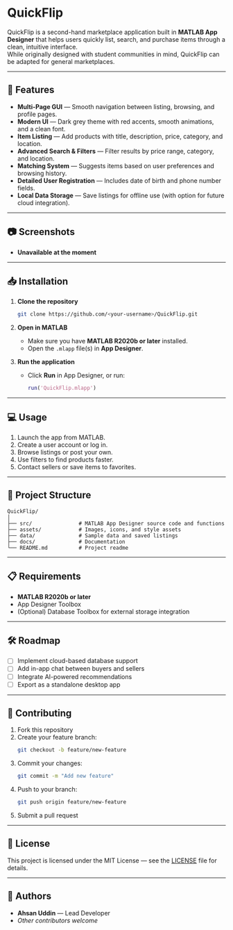 # QuickFlip

QuickFlip is a second-hand marketplace application built in **MATLAB App Designer** that helps users quickly list, search, and purchase items through a clean, intuitive interface.  
While originally designed with student communities in mind, QuickFlip can be adapted for general marketplaces.

---

## 🚀 Features

- **Multi-Page GUI** — Smooth navigation between listing, browsing, and profile pages.
- **Modern UI** — Dark grey theme with red accents, smooth animations, and a clean font.
- **Item Listing** — Add products with title, description, price, category, and location.
- **Advanced Search & Filters** — Filter results by price range, category, and location.
- **Matching System** — Suggests items based on user preferences and browsing history.
- **Detailed User Registration** — Includes date of birth and phone number fields.
- **Local Data Storage** — Save listings for offline use (with option for future cloud integration).

---

## 📷 Screenshots

- **Unavailable at the moment**

---

## 📥 Installation

1. **Clone the repository**
   ```bash
   git clone https://github.com/<your-username>/QuickFlip.git
   ```

2. **Open in MATLAB**
   - Make sure you have **MATLAB R2020b or later** installed.
   - Open the `.mlapp` file(s) in **App Designer**.

3. **Run the application**
   - Click **Run** in App Designer, or run:
     ```matlab
     run('QuickFlip.mlapp')
     ```

---

## 💻 Usage

1. Launch the app from MATLAB.
2. Create a user account or log in.
3. Browse listings or post your own.
4. Use filters to find products faster.
5. Contact sellers or save items to favorites.

---

## 📂 Project Structure

```
QuickFlip/
│
├── src/               # MATLAB App Designer source code and functions
├── assets/            # Images, icons, and style assets
├── data/              # Sample data and saved listings
├── docs/              # Documentation
└── README.md          # Project readme
```

---

## 📋 Requirements

- **MATLAB R2020b or later**
- App Designer Toolbox
- (Optional) Database Toolbox for external storage integration

---

## 🛠 Roadmap

- [ ] Implement cloud-based database support
- [ ] Add in-app chat between buyers and sellers
- [ ] Integrate AI-powered recommendations
- [ ] Export as a standalone desktop app

---

## 🤝 Contributing

1. Fork this repository
2. Create your feature branch:  
   ```bash
   git checkout -b feature/new-feature
   ```
3. Commit your changes:  
   ```bash
   git commit -m "Add new feature"
   ```
4. Push to your branch:  
   ```bash
   git push origin feature/new-feature
   ```
5. Submit a pull request

---

## 📜 License

This project is licensed under the MIT License — see the [LICENSE](LICENSE) file for details.

---

## 👤 Authors

- **Ahsan Uddin** — Lead Developer  
- *Other contributors welcome*
